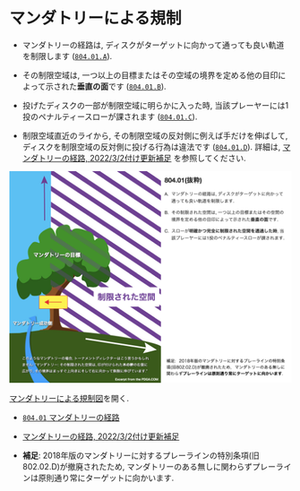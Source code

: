 # マンダトリーによる規制

* マンダトリーの経路は,
ディスクがターゲットに向かって通っても良い軌道を制限します
([`804.01.A`](80401)).

* その制限空域は,
一つ以上の目標またはその空域の境界を定める他の目印によって示された**垂直の面**です
([`804.01.B`](80401)).

* 投げたディスクの一部が制限空域に明らかに入った時,
当該プレーヤーには1投のペナルティースローが課されます
([`804.01.C`](80401)).

* 制限空域直近のライから,
その制限空域の反対側に例えば手だけを伸ばして,
ディスクを制限空域の反対側に投げる行為は違法です
([`804.01.D`](80401)).
詳細は,
[マンダトリーの経路, 2022/3/2付け更新補足](https://docs.google.com/presentation/d/e/2PACX-1vSiGej3PzUmYvI-gD5ylHzCo_ixT3W7UpntrLrqsZIOx-D4vW0lrYNmKDUuzqFqYXMyM4t_2wPDdwjV/pub?start=false&loop=false&delayms=3000)
を参照してください.

![マンダトリーによる規制図](assets/img/mandatory.png)

[マンダトリーによる規制図](https://jpdga-shizuoka.github.io/rules/assets/img/mandatory.png)を開く.

* [`804.01` マンダトリーの経路](80401)
* [マンダトリーの経路, 2022/3/2付け更新補足](https://docs.google.com/presentation/d/e/2PACX-1vSiGej3PzUmYvI-gD5ylHzCo_ixT3W7UpntrLrqsZIOx-D4vW0lrYNmKDUuzqFqYXMyM4t_2wPDdwjV/pub?start=false&loop=false&delayms=3000)


* **補足**: 2018年版のマンダトリーに対するプレーラインの特別条項(旧802.02.D)が撤廃されたため,
マンダトリーのある無しに関わらずプレーラインは原則通り常にターゲットに向かいます.

